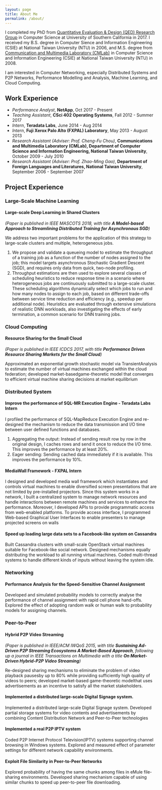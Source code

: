 ```yaml
---
layout: page
title: About Me
permalink: /about/
---
```


I completed my PhD from [Quantitative Evaluation & Design (QED) Research Group](http://qed.usc.edu/) in Computer Science at University of Southern California in 2017. I received my B.S. degree in Computer Sience and Information Engineering (CSIE) at National Taiwan University (NTU) in 2006, and M.S. degree from [Communication and Multimedia Laboratory (CMLab)](http://cmlab.csie.ntu.edu.tw/) in Computer Science and Information Engineering (CSIE) at National Taiwan University (NTU) in 2008.

I am interested in Computer Networking, especially Distributed Systems and P2P Networks, Performance Modelling and Analysis, Machine Learning, and Cloud Computing.

## Work Experience
- _Performance Analyst_, __NetApp__, Oct 2017 - Present
- _Teaching Assistant_, __CSci 402 Operating Systems__, Fall 2012 - Summer 2017
- _Intern_, __Teradata Labs__, June 2014 - Aug 2014
- _Intern_, __Fuji Xerox Palo Alto (FXPAL) Laboratory__, May 2013 - August 2013
- _Research Assistant (Adviser: Prof. Cheng-Fu Chou)_, __Communications and Multimedia Laboratory (CMLab), Department of Computer Science and Information Engineering, National Taiwan University__, October 2009 - July 2010
- _Research Assistant (Adviser: Prof. Zhao-Ming Gao)_, __Department of Foreign Languages and Literatures, National Taiwan University__, September 2006 - September 2007

## Project Experience

### Large-Scale Machine Learning

#### Large-scale Deep Learning in Shared Clusters 
*(Paper is published in IEEE MASCOTS 2018, with title __A Model-based Approach to Streamlining Distributed Training for Asynchronous SGD__)*

We address two important problems for the application of this strategy to large-scale clusters and multiple, heterogeneous jobs. 
1. We propose and validate a queueing model to estimate the throughput of a training job as a function of the number of nodes assigned to the job; this model targets asynchronous Stochastic Gradient Descent (SGD), and requires only data from quick, two-node profiling. 
2. Throughput estimations are then used to explore several classes of scheduling heuristics to reduce response time in a scenario where heterogeneous jobs are continuously submitted to a large-scale cluster. These scheduling algorithms dynamically select which jobs to run and how many nodes to assign to each job, based on different trade-offs between service time reduction and efficiency (e.g., speedup per additional node). Heuristics are evaluated through extensive simulations of realistic DNN workloads, also investigating the effects of early termination, a common scenario for DNN training jobs.

### Cloud Computing

#### Resource Sharing for the Small Cloud

*(Paper is published in IEEE ICDCS 2017, with title __Performance Driven Resource Sharing Markets for the Small Cloud__)*

Approximated an exponential growth stochastic model via TransientAnalysis to estimate the number of virtual machines exchanged within the cloud federation; developed market-basedgame-theoretic model that converges to efficient virtual machine sharing decisions at market equilibrium

### Distributed System

#### Improve the performance of SQL-MR Execution Engine - Teradata Labs Intern
I profiled the performance of SQL-MapReduce Execution Engine and re-designed the mechanism to reduce the data transmission and I/O time between user defined functions and databases. 
1. Aggregating the output: Instead of sending result row by row in the original design, I caches rows and send it once to reduce the I/O time. This improves the performance by at least 20%. 
2. Eager sending: Sending cached data immediately if it is available. This improves the performance by 10%. 

#### MediaWall Framework - FXPAL Intern
I designed and developed media wall framework which instantiates and controls virtual machines to enable diversified screen presentations that are not limited by pre-installed projectors. Since this system works in a network, I built a centralized system to manage network resources and handle interactions between remote machines and services to enhance the performance. Moreover, I developed APIs to provide programmatic access from web-enabled platforms. To provide access interface, I programmed Web-based Graphical User Interfaces to enable presenters to manage projected screens on walls

#### Speed up loading large data sets to a Facebook-like system on Cassandra
Built Cassandra clusters with small-scale OpenStack virtual machines suitable for Facebook-like social network. Designed mechanisms equally distributing the workload to all running virtual machines. Coded multi-thread systems to handle different kinds of inputs without leaving the system idle.

### Networking

#### Performance Analysis for the Speed-Sensitive Channel Assignment
Developed and simulated probability models to correctly analyse the performance of channel assignment with rapid cell phone hand-offs. Explored the effect of adopting random walk or human walk to probability models for assigning channels.

### Peer-to-Peer

#### Hybrid P2P Video Streaming

*(Paper is published in IEEE/ACM IWQoS 2015, with title __Sustaining Ad-Driven P2P Streaming Ecosystems A Market-Based Approach__, following up a journal in IEEE Transactions on Multimedia with a title __On Market-Driven Hybrid-P2P Video Streaming__)*

Re-designed sharing mechanisms to eliminate the problem of video playback pausesby up to 80% while providing sufficiently high quality of videos to peers; developed market-based game-theoretic modelthat uses advertisements as an incentive to satisfy all the market stakeholders.

#### Implemented a distributed large-scale Digital Signage system.
Implemented a distributed large-scale Digital Signage system. Developed partial storage systems for video contents and advertisements by combining Content Distribution Network and Peer-to-Peer technologies

#### Implemented a real P2P IPTV system
Coded P2P Internet Protocol Television(IPTV) systems supporting channel browsing in Windows systems. Explored and measured effect of parameter settings for different network capability environments.

#### Exploit File Similarity in Peer-to-Peer Networks
Explored probability of having the same chunks among files in eMule file-sharing environments. Developed sharing mechanism capable of using similar chunks to speed up peer-to-peer file downloading.

